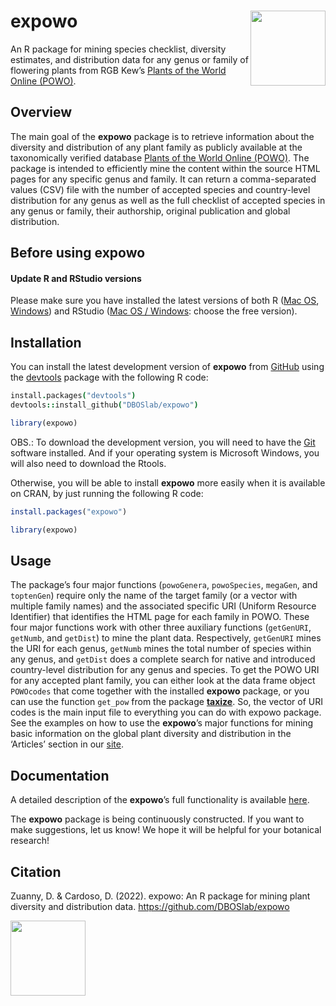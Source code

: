 
<!-- README.md is generated from README.Rmd. Please edit that file -->

# expowo <img src="man/figures/expowo.png" align="right" alt="" width="120" />

An R package for mining species checklist, diversity estimates, and
distribution data for any genus or family of flowering plants from RGB
Kew’s [Plants of the World Online (POWO)](https://powo.science.kew.org).

## Overview

The main goal of the **expowo** package is to retrieve information about
the diversity and distribution of any plant family as publicly available
at the taxonomically verified database [Plants of the World Online
(POWO)](https://powo.science.kew.org). The package is intended to
efficiently mine the content within the source HTML pages for any
specific genus and family. It can return a comma-separated values (CSV)
file with the number of accepted species and country-level distribution
for any genus as well as the full checklist of accepted species in any
genus or family, their authorship, original publication and global
distribution.

## Before using **expowo**

#### Update R and RStudio versions

Please make sure you have installed the latest versions of both R
(<a href= "https://cran.r-project.org/bin/macosx/" target="_blank">Mac
OS</a>,
<a href= "https://cran.r-project.org/bin/windows/base/" target="_blank">Windows</a>)
and RStudio
(<a href= "https://www.rstudio.com/products/rstudio/download/" 
target="_blank">Mac OS / Windows</a>: choose the free version).

## Installation

You can install the latest development version of **expowo** from
[GitHub](https://github.com/) using the
[devtools](https://github.com/r-lib/devtools) package with the following
R code:

``` coffee
install.packages("devtools")
devtools::install_github("DBOSlab/expowo")
```

``` r
library(expowo)
```

OBS.: To download the development version, you will need to have the
[Git](https://git-scm.com/) software installed. And if your operating
system is Microsoft Windows, you will also need to download the Rtools.

Otherwise, you will be able to install **expowo** more easily when it is
available on CRAN, by just running the following R code:

``` r
install.packages("expowo")
```

``` r
library(expowo)
```

## Usage

The package’s four major functions (`powoGenera`, `powoSpecies`,
`megaGen`, and `toptenGen`) require only the name of the target family
(or a vector with multiple family names) and the associated specific URI
(Uniform Resource Identifier) that identifies the HTML page for each
family in POWO. These four major functions work with other three
auxiliary functions (`getGenURI`, `getNumb`, and `getDist`) to mine the
plant data. Respectively, `getGenURI` mines the URI for each genus,
`getNumb` mines the total number of species within any genus, and
`getDist` does a complete search for native and introduced country-level
distribution for any genus and species. To get the POWO URI for any
accepted plant family, you can either look at the data frame object
`POWOcodes` that come together with the installed **expowo** package, or
you can use the function `get_pow` from the package
[**taxize**](https://github.com/ropensci/taxize). So, the vector of URI
codes is the main input file to everything you can do with expowo
package. See the examples on how to use the **expowo**’s major functions
for mining basic information on the global plant diversity and
distribution in the ‘Articles’ section in our
[site](https://DBOSlab.github.io/expowo/).

## Documentation

A detailed description of the **expowo**’s full functionality is
available [here](https://DBOSlab.github.io/expowo/).

The **expowo** package is being continuously constructed. If you want to
make suggestions, let us know! We hope it will be helpful for your
botanical research!

## Citation

Zuanny, D. & Cardoso, D. (2022). expowo: An R package for mining plant
diversity and distribution data. <https://github.com/DBOSlab/expowo>

<img src="man/figures/DBOSlab_logo.png" align="left" alt="" width="120" />
